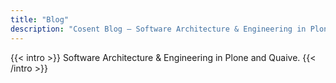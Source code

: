```yaml
---
title: "Blog"
description: "Cosent Blog — Software Architecture & Engineering in Plone and Quaive."
---
```


{{< intro >}}
Software Architecture &amp; Engineering in Plone and Quaive.
{{< /intro >}}
